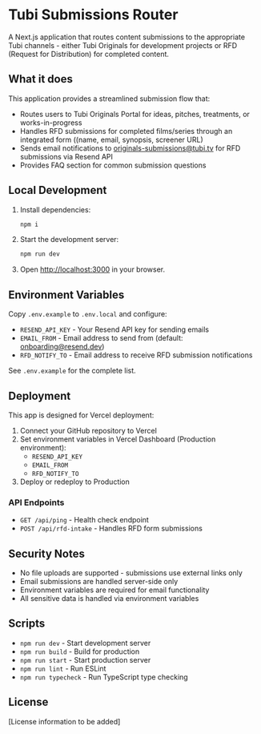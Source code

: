 # Tubi Submissions Router

A Next.js application that routes content submissions to the appropriate Tubi channels - either Tubi Originals for development projects or RFD (Request for Distribution) for completed content.

## What it does

This application provides a streamlined submission flow that:
- Routes users to Tubi Originals Portal for ideas, pitches, treatments, or works-in-progress
- Handles RFD submissions for completed films/series through an integrated form ((name, email, synopsis, screener URL)
- Sends email notifications to originals-submissions@tubi.tv for RFD submissions via Resend API
- Provides FAQ section for common submission questions

## Local Development

1. Install dependencies:
   ```bash
   npm i
   ```

2. Start the development server:
   ```bash
   npm run dev
   ```

3. Open [http://localhost:3000](http://localhost:3000) in your browser.

## Environment Variables

Copy `.env.example` to `.env.local` and configure:

- `RESEND_API_KEY` - Your Resend API key for sending emails
- `EMAIL_FROM` - Email address to send from (default: onboarding@resend.dev)
- `RFD_NOTIFY_TO` - Email address to receive RFD submission notifications

See `.env.example` for the complete list.

## Deployment

This app is designed for Vercel deployment:

1. Connect your GitHub repository to Vercel
2. Set environment variables in Vercel Dashboard (Production environment):
   - `RESEND_API_KEY`
   - `EMAIL_FROM`
   - `RFD_NOTIFY_TO`
3. Deploy or redeploy to Production

### API Endpoints

- `GET /api/ping` - Health check endpoint
- `POST /api/rfd-intake` - Handles RFD form submissions

## Security Notes

- No file uploads are supported - submissions use external links only
- Email submissions are handled server-side only
- Environment variables are required for email functionality
- All sensitive data is handled via environment variables

## Scripts

- `npm run dev` - Start development server
- `npm run build` - Build for production
- `npm run start` - Start production server
- `npm run lint` - Run ESLint
- `npm run typecheck` - Run TypeScript type checking

## License

[License information to be added]
